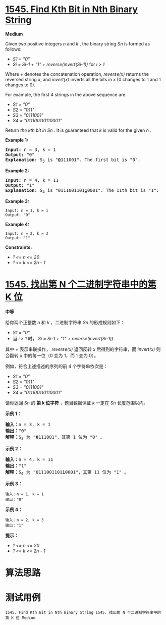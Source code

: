 # [1545. Find Kth Bit in Nth Binary String][enTitle]

**Medium**

Given two positive integers  *n*  and  *k* , the binary string  *Sn*  is formed as follows:

-  *S1 = "0"*  
-  *Si = Si-1 + "1" + reverse(invert(Si-1))*  for  *i > 1* 

Where  *+*  denotes the concatenation operation,  *reverse(x)*  returns the reversed string x, and  *invert(x)*  inverts all the bits in x (0 changes to 1 and 1 changes to 0).

For example, the first 4 strings in the above sequence are:

-  *S1 = "0"*  
-  *S2 = "011"*  
-  *S3 = "0111001"*  
-  *S4 = "011100110110001"* 

Return  *the*   *kth*   *bit*   *in*   *Sn* . It is guaranteed that  *k*  is valid for the given  *n* .



**Example 1:** 


<pre><strong>Input:</strong> n = 3, k = 1
<strong>Output:</strong> "0"
<strong>Explanation: </strong>S<sub>3</sub> is "<strong><u>0</u></strong>111001". The first bit is "0".
</pre>

**Example 2:** 


<pre><strong>Input:</strong> n = 4, k = 11
<strong>Output:</strong> "1"
<strong>Explanation: </strong>S<sub>4</sub> is "0111001101<strong><u>1</u></strong>0001". The 11th bit is "1".
</pre>

**Example 3:** 

```
Input: n = 1, k = 1
Output: "0"

```

**Example 4:** 

```
Input: n = 2, k = 3
Output: "1"

```



**Constraints:** 

-  *1 <= n <= 20*  
-  *1 <= k <= 2n - 1* 


# [1545. 找出第 N 个二进制字符串中的第 K 位][cnTitle]

**中等**

给你两个正整数  *n*  和  *k* ，二进制字符串  *Sn*  的形成规则如下：

-  *S1 = "0"*  
- 当  *i > 1*  时， *Si = Si-1 + "1" + reverse(invert(Si-1))* 

其中  *+*  表示串联操作， *reverse(x)*  返回反转  *x*  后得到的字符串，而  *invert(x)*  则会翻转 x 中的每一位（0 变为 1，而 1 变为 0）。

例如，符合上述描述的序列的前 4 个字符串依次是：

-  *S1 = "0"*  
-  *S2 = "011"*  
-  *S3 = "0111001"*  
-  *S4 = "011100110110001"* 

请你返回  *Sn*  的 **第 k 位字符**  ，题目数据保证  *k*  一定在  *Sn*  长度范围以内。



**示例 1：** 


<pre><strong>输入：</strong>n = 3, k = 1
<strong>输出：</strong>"0"
<strong>解释：</strong>S<sub>3</sub> 为 "<strong>0</strong>111001"，其第 1 位为 "0" 。
</pre>

**示例 2：** 


<pre><strong>输入：</strong>n = 4, k = 11
<strong>输出：</strong>"1"
<strong>解释：</strong>S<sub>4</sub> 为 "0111001101<strong>1</strong>0001"，其第 11 位为 "1" 。
</pre>

**示例 3：** 

```
输入：n = 1, k = 1
输出："0"

```

**示例 4：** 

```
输入：n = 2, k = 3
输出："1"

```



**提示：** 

-  *1 <= n <= 20*  
-  *1 <= k <= 2n - 1* 




# 算法思路

# 测试用例
```
1545. Find Kth Bit in Nth Binary String 1545. 找出第 N 个二进制字符串中的第 K 位 Medium
```

[enTitle]: https://leetcode.com/problems/find-kth-bit-in-nth-binary-string/
[cnTitle]: https://leetcode-cn.com/problems/find-kth-bit-in-nth-binary-string/
